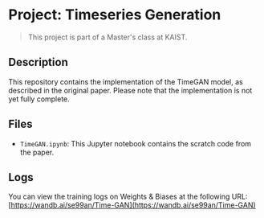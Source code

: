 # Project: Timeseries Generation
> This project is part of a Master's class at KAIST.

## Description
This repository contains the implementation of the TimeGAN model, as described in the original paper. Please note that the implementation is not yet fully complete.

## Files
- `TimeGAN.ipynb`: This Jupyter notebook contains the scratch code from the paper.

## Logs
You can view the training logs on Weights & Biases at the following URL:
[https://wandb.ai/se99an/Time-GAN](https://wandb.ai/se99an/Time-GAN)

